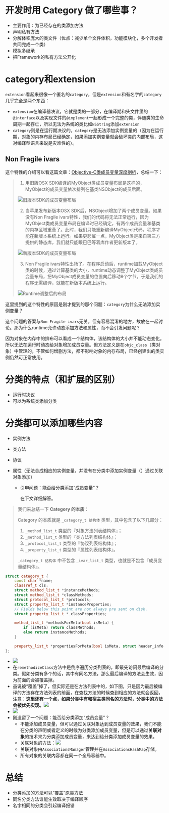 #  开发时用 Category 做了哪些事？

- 主要作用：为已经存在的类添加方法
- 声明私有方法
- 分解体积庞大的类文件（优点：减少单个文件体积，功能模块化，多个开发者共同完成一个类）
- 模拟多继承
- 把Framework的私有方法公开化

# category和extension

`extension`看起来很像一个匿名的`category`，但是`extension`和有名字的`category`几乎完全是两个东西：

- `extension`在编译器决议，它就是类的一部分，在编译期和头文件里的`@interface`以及实现文件的`@implement`一起形成一个完整的类，伴随类的生命周期一起存亡，所以无法为系统的类比如`NSString`添加`extension`
- `category`则是在运行期决议的。`category`是无法添加实例变量的（因为在运行期，对象的内存布局已经确定，如果添加实例变量就会破坏类的内部布局，这对编译型语言来说是灾难性的）。

## Non Fragile ivars

这个特性的介绍可以看这篇文章：[Objective-C类成员变量深度剖析](http://quotation.github.io/objc/2015/05/21/objc-runtime-ivar-access.html)，总结一下：

> 1) 用旧版OSX SDK编译的MyObject类成员变量布局是这样的，MyObject的成员变量依次排列在基类NSObject的成员后面。
>
> ![旧版本SDK的成员变量布局](http://quotation.github.io/images/20150521/nf1.png)
>
> 2) 当苹果发布新版本OSX SDK后，NSObject增加了两个成员变量。如果没有Non Fragile ivars特性，我们的代码将无法正常运行，因为MyObject类成员变量布局在编译时已经确定，有两个成员变量和基类的内存区域重叠了。此时，我们只能重新编译MyObject代码，程序才能在新版本系统上运行。如果更悲催一点，MyObject类是来自第三方提供的静态库，我们就只能眼巴巴等着库作者更新版本了。
>
> ![新版本SDK的成员变量布局](http://quotation.github.io/images/20150521/nf2.png)
>
> 3) Non Fragile ivars特性出场了。在程序启动后，runtime加载MyObject类的时候，通过计算基类的大小，runtime动态调整了MyObject类成员变量布局，把MyObject成员变量的位置向后移动8个字节。于是我们的程序无需编译，就能在新版本系统上运行。
>
> ![Runtime调整后的布局](http://quotation.github.io/images/20150521/nf3.png)

这里提到的这个特性的原因是刚才提到的那个问题：`category`为什么无法添加实例变量？

这个问题的答案与`Non Fragile ivars`无关，但有容易混淆的地方，故放在一起讨论。那为什么runtime允许动态添加方法和属性，而不会引发问题呢？

因为对象在内存中的排布可以看成一个结构体，该结构体的大小并不能动态变化。所以无法在运行时动态给对象增加成员变量。但方法定义是在`objc_class`（类对象）中管理的，不管如何增删方法，都不影响对象的内存布局，已经创建出的类实例仍然可正常使用。

# 分类的特点（和扩展的区别）

- 运行时决议
- 可以为系统类添加分类

# 分类都可以添加哪些内容

- 实例方法

- 类方法

- 协议

- 属性（无法合成相应的实例变量，并没有在分类中添加实例变量（）通过关联对象添加）

  - 引申问题：能否给分类添加“成员变量”？

    在下文详细解答。

> 我们来总结一下 **Category 的本质**：
>
> Category 的本质就是 `_category_t 结构体` 类型，其中包含了以下几部分：
>
> 1. `_method_list_t` 类型的『对象方法列表结构体』；
> 2. `_method_list_t` 类型的『类方法列表结构体』；
> 3. `_protocol_list_t` 类型的『协议列表结构体』；
> 4. `_property_list_t` 类型的『属性列表结构体』。
>
> `_category_t 结构体` 中不包含 `_ivar_list_t` 类型，也就是不包含『成员变量结构体』。

```cpp
struct category_t {
    const char *name;
    classref_t cls;
    struct method_list_t *instanceMethods;
    struct method_list_t *classMethods;
    struct protocol_list_t *protocols;
    struct property_list_t *instanceProperties;
    // Fields below this point are not always pre sent on disk.
    struct property_list_t *_classProperties;

    method_list_t *methodsForMeta(bool isMeta) {
        if (isMeta) return classMethods;
        else return instanceMethods;
    }

    property_list_t *propertiesForMeta(bool isMeta, struct header_info *hi);
};
```

-   ![](https://tva1.sinaimg.cn/large/006y8mN6ly1g7orhrhn2uj312p0kwq3w.jpg)
- 在`remethodizeClass`方法中是倒序遍历分类列表的，即最先访问最后编译的分类。假如分类有多个的话，其中有同名方法，那么最后编译的方法会生效，因为前面的会被覆盖掉。
- 虽说被“覆盖”掉了，但实际还是在方法列表中的，如下图，只是因为最后被编译的方法存在方法列表的前面，在查找方法的时候查到相应的方法就会返回，注意：**这里还有一个点，如果分类中有和宿主类同名的方法时，分类中的方法会被优先实现。**![](https://tva1.sinaimg.cn/large/006y8mN6gy1g7osw919dbj30pa0gaabq.jpg)
- ![](https://tva1.sinaimg.cn/large/006y8mN6ly1g7oskxx9ulj30ul0e875y.jpg)
- 刚遗留了一个问题：能否给分类添加“成员变量”？
  - 不能添加成员变量，但可以通过关联对象达到成员变量的效果，我们不能在分类的声明或者定义的时候为分类添加成员变量，但是可以通过**关联对象**的技术来为分类添加成员变量，来达到给分类添加成员变量的效果。
  - 关联对象的方法：![](https://tva1.sinaimg.cn/large/006y8mN6gy1g7ote6vtb1j312g0d8dhe.jpg)
  - 关联对象由`AssociationsManager`管理并在`AssociationsHashMap`存储。
  - 所有对象的关联内容都在同一个全局容器中。

# 总结

- 分类添加的方法可以“覆盖”原类方法
- 同名分类方法谁能生效取决于编译顺序
- 名字相同的分类会引起编译报错
